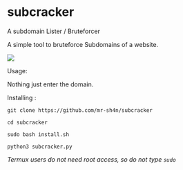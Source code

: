 # subcracker
A subdomain Lister / Bruteforcer

A simple tool to bruteforce Subdomains of a website.

<img src="https://github.com/mr-sh4n/subcracker/blob/main/assets/subcracker.jpg">


Usage:

Nothing just enter the domain.

Installing :

```git clone https://github.com/mr-sh4n/subcracker```

```cd subcracker```

```sudo bash install.sh```

```python3 subcracker.py```

<i>Termux users do not need root access, so do not type `sudo`</i>
